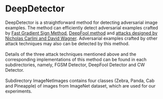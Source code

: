 # DeepDetector
DeepDetector is a straightforward method for detecting adversarial image examples. The method can efficiently detect adversarial examples crafted by [Fast Gradient Sign Method](https://arxiv.org/pdf/1412.6572.pdf), [DeepFool method](http://www.cv-foundation.org/openaccess/content_cvpr_2016/papers/Moosavi-Dezfooli_DeepFool_A_Simple_CVPR_2016_paper.pdf) and [attacks designed by Nicholas Carlini and David Wagner](https://arxiv.org/pdf/1608.04644.pdf). Adversarial examples crafted by other attack techniques may also can be detected by this method.<br>
<br>Details of the three attack techniques mentioned above and the corresponding implementations of this method can be found in each subdirectories, namely, FGSM Detector, DeepFool Detector and CW Detector.<br> 
<br>Subdirectory ImageNetImages contains four classes (Zebra, Panda, Cab and Pineapple) of images from ImageNet dataset, which are used for our experiments.
